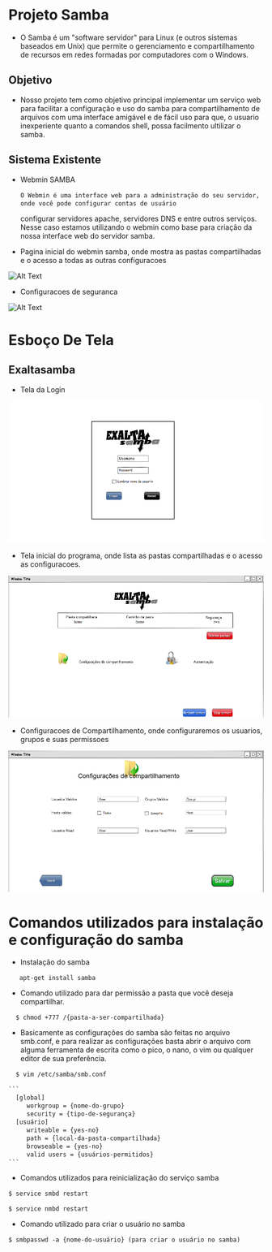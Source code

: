 # Projeto Samba
  - O Samba é um "software servidor" para Linux (e outros sistemas baseados em Unix) que permite o gerenciamento e compartilhamento de recursos em redes formadas por computadores com o Windows.
 

## Objetivo
   - Nosso projeto tem como objetivo principal implementar um serviço web para facilitar a configuração e uso do samba para compartilhamento de arquivos com uma interface amigável e de fácil uso para que, o usuario inexperiente quanto a comandos shell, possa facilmento ultilizar o samba.

## Sistema Existente
 
- Webmin SAMBA
  
      O Webmin é uma interface web para a administração do seu servidor, onde você pode configurar contas de usuário
    configurar servidores apache, servidores DNS e entre outros serviços. Nesse caso estamos utilizando o webmin como 
    base para criação da nossa interface web do servidor samba.
  
  
- Pagina inicial do webmin samba, onde mostra as pastas compartilhadas e o acesso a todas as outras configuracoes

![Alt Text](https://github.com/gabbezerra/ProjetoDw/blob/master/IMG_20022017_170226_0.png)

- Configuracoes de seguranca

![Alt Text](https://github.com/gabbezerra/ProjetoDw/blob/master/IMG_20022017_170316_0.png)


# Esboço De Tela
  
## Exaltasamba
   
   - Tela da Login
   
![Alt Text](https://github.com/gabbezerra/Exaltasamba/blob/master/TelaLogin.png)

   - Tela inicial do programa, onde lista as pastas compartilhadas e o acesso as configuracoes.
   
![Alt Text](https://github.com/gabbezerra/Exaltasamba/blob/master/Tela1.png)
  
   - Configuracoes de Compartilhamento, onde configuraremos os usuarios, grupos e suas permissoes
   
![Alt Text](https://github.com/gabbezerra/Exaltasamba/blob/master/Comp.png)




# Comandos utilizados para instalação e configuração do samba
  
  - Instalação do samba
 
 ```
    apt-get install samba
 ```
 
 - Comando utilizado para dar permissão a pasta que você deseja compartilhar.   
  
  ```
    $ chmod +777 /{pasta-a-ser-compartilhada}
  ```
  
  - Basicamente as configurações do samba são feitas no arquivo smb.conf, e para realizar as configurações basta abrir o arquivo com alguma ferramenta de escrita como o pico, o nano, o vim ou qualquer editor de sua preferência. 
  
  ```
    $ vim /etc/samba/smb.conf
  ```
  
    ```
      [global] 
         workgroup = {nome-do-grupo} 
         security = {tipo-de-segurança} 
      [usuário] 
         writeable = {yes-no} 
         path = {local-da-pasta-compartilhada} 
         browseable = {yes-no} 
         valid users = {usuários-permitidos} 
    ```
  - Comandos utilizados para reinicialização do serviço samba
  
  ```
  $ service smbd restart
  ```
  
  ```
  $ service nmbd restart
  ```
  
  - Comando utilizado para criar o usuário no samba
  
  ```
  $ smbpasswd -a {nome-do-usuário} (para criar o usuário no samba)
  ```    
